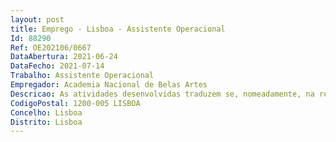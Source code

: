 ```yaml
--- 
layout: post
title: Emprego - Lisboa - Assistente Operacional
Id: 88290
Ref: OE202106/0667
DataAbertura: 2021-06-24
DataFecho: 2021-07-14
Trabalho: Assistente Operacional
Empregador: Academia Nacional de Belas Artes
Descricao: As atividades desenvolvidas traduzem se, nomeadamente, na realização das seguintes tarefas •	Colaboração na limpeza e boa conservação da sede da Academia e do seu património •	Gestão de arquivo •	Apoio à receção do público •	Manutenção do equipamento e demais tarefas relativas à qualidade e bom aspeto da sede.
CodigoPostal: 1200-005 LISBOA
Concelho: Lisboa
Distrito: Lisboa
--- 
```

